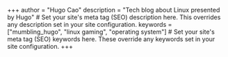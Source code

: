 +++
author = "Hugo Cao"
description = "Tech blog about Linux presented by Hugo" # Set your site's meta tag (SEO) description here. This overrides any description set in your site configuration.
keywords = ["mumbling_hugo", "linux gaming", "operating system"] # Set your site's meta tag (SEO) keywords here. These override any keywords set in your site configuration.
+++

